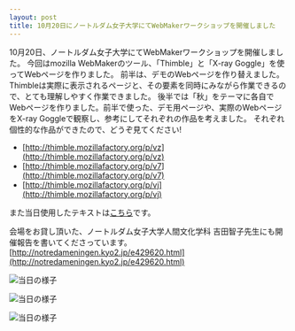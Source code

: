 ```yaml
---
layout: post
title: 10月20日にノートルダム女子大学にてWebMakerワークショップを開催しました
---
```


10月20日、ノートルダム女子大学にてWebMakerワークショップを開催しました。
今回はmozilla WebMakerのツール、「Thimble」と「X-ray Goggle」を使ってWebページを作りました。
前半は、デモのWebページを作り替えました。Thimbleは実際に表示されるページと、その要素を同時にみながら作業できるので、とても理解しやすく作業できました。
後半では「秋」をテーマに各自でWebページを作りました。前半で使った、デモ用ページや、実際のWebページをX-ray Goggleで観察し、参考にしてそれぞれの作品を考えました。
それぞれ個性的な作品ができたので、どうぞ見てください!

- [http://thimble.mozillafactory.org/p/vz](http://thimble.mozillafactory.org/p/vz)
- [http://thimble.mozillafactory.org/p/v7](http://thimble.mozillafactory.org/p/v7)
- [http://thimble.mozillafactory.org/p/vj](http://thimble.mozillafactory.org/p/vj)

また当日使用したテキストは[こちら](https://gist.github.com/pastak/7036179)です。  

会場をお貸し頂いた、ノートルダム女子大学人間文化学科 吉田智子先生にも開催報告を書いてくださっています。  
[http://notredameningen.kyo2.jp/e429620.html](http://notredameningen.kyo2.jp/e429620.html)

![当日の様子](http://kyokuri.pwsj.org/images/blogs/webmaker-report-2013/1383288_691975790814308_17196195_n.jpg)

![当日の様子](http://kyokuri.pwsj.org/images/blogs/webmaker-report-2013/1377475_691975630814324_1571853568_n.jpg)

![当日の様子](http://kyokuri.pwsj.org/images/blogs/webmaker-report-2013/2555_691975677480986_23331873_n.jpg)
